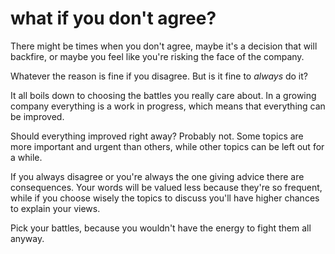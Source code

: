 
# what if you don't agree?

There might be times when you don't agree, maybe it's a decision that will backfire, or maybe you feel like you're risking the face of the company.

Whatever the reason is fine if you disagree. But is it fine to _always_ do it?

It all boils down to choosing the battles you really care about.
In a growing company everything is a work in progress, which means that everything can be improved.

Should everything improved right away? Probably not.
Some topics are more important and urgent than others, while other topics can be left out for a while.

If you always disagree or you're always the one giving advice there are consequences. Your words will be valued less because they're so frequent, while if you choose wisely the topics to discuss you'll have higher chances to explain your views.

Pick your battles, because you wouldn't have the energy to fight them all anyway.
